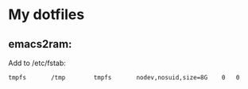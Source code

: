 # My dotfiles

## emacs2ram:

Add to /etc/fstab:

    tmpfs       /tmp        tmpfs       nodev,nosuid,size=8G    0   0
